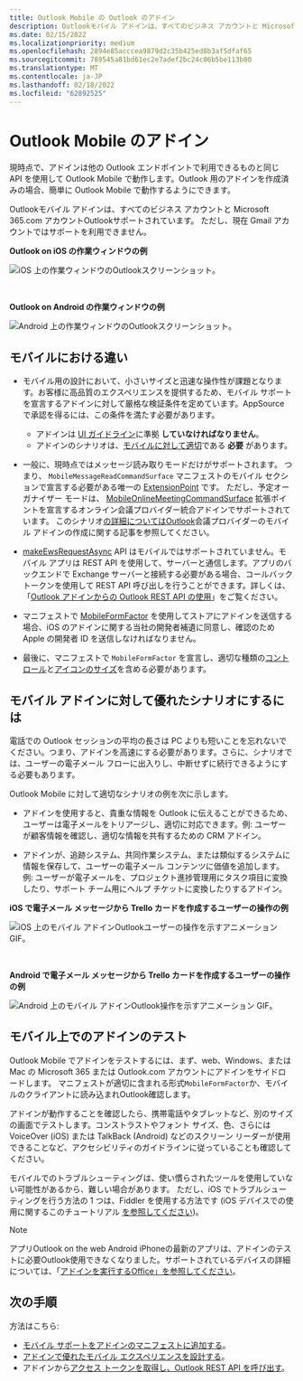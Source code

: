 ```yaml
---
title: Outlook Mobile の Outlook のアドイン
description: Outlookモバイル アドインは、すべてのビジネス アカウントと Microsoft 365.com アカウントOutlookサポートされています。
ms.date: 02/15/2022
ms.localizationpriority: medium
ms.openlocfilehash: 2894e85acccea9879d2c35b425ed8b3af5dfaf65
ms.sourcegitcommit: 789545a81bd61ec2e7adef2bc24c06b5be113b00
ms.translationtype: MT
ms.contentlocale: ja-JP
ms.lasthandoff: 02/18/2022
ms.locfileid: "62892525"
---
```

# <a name="add-ins-for-outlook-mobile"></a>Outlook Mobile のアドイン

現時点で、アドインは他の Outlook エンドポイントで利用できるものと同じ API を使用して Outlook Mobile で動作します。Outlook 用のアドインを作成済みの場合、簡単に Outlook Mobile で動作するようにできます。

Outlookモバイル アドインは、すべてのビジネス アカウントと Microsoft 365.com アカウントOutlookサポートされています。 ただし、現在 Gmail アカウントではサポートを利用できません。

**Outlook on iOS の作業ウィンドウの例**

![iOS 上の作業ウィンドウのOutlookスクリーンショット。](../images/outlook-mobile-addin-taskpane.png)

<br/>

**Outlook on Android の作業ウィンドウの例**

![Android 上の作業ウィンドウのOutlookスクリーンショット。](../images/outlook-mobile-addin-taskpane-android.png)

## <a name="whats-different-on-mobile"></a>モバイルにおける違い

- モバイル用の設計において、小さいサイズと迅速な操作性が課題となります。お客様に高品質のエクスペリエンスを提供するため、モバイル サポートを宣言するアドインに対して厳格な検証条件を定めています。AppSource で承認を得るには、この条件を満たす必要があります。
  - アドインは [UI ガイドライン](outlook-addin-design.md)に準拠 **していなければなりません**。
  - アドインのシナリオは、[モバイルに対して適切](#what-makes-a-good-scenario-for-mobile-add-ins)である **必要** があります。

- 一般に、現時点ではメッセージ読み取りモードだけがサポートされます。 つまり、 `MobileMessageReadCommandSurface` マニフェストのモバイル セクションで宣言する必要がある唯一の [ExtensionPoint](../reference/manifest/extensionpoint.md#mobilemessagereadcommandsurface) です。 ただし、予定オーガナイザー モードは、 [MobileOnlineMeetingCommandSurface](../reference/manifest/extensionpoint.md#mobileonlinemeetingcommandsurface) 拡張ポイントを宣言するオンライン会議プロバイダー統合アドインでサポートされています。 このシナリオ[の詳細についてはOutlook](online-meeting.md)会議プロバイダーのモバイル アドインの作成に関する記事を参照してください。

- [makeEwsRequestAsync](../reference/objectmodel/preview-requirement-set/office.context.mailbox.md#methods) API はモバイルではサポートされていません。モバイル アプリは REST API を使用して、サーバーと通信します。アプリのバックエンドで Exchange サーバーと接続する必要がある場合、コールバック トークンを使用して REST API 呼び出しを行うことができます。詳しくは、「[Outlook アドインからの Outlook REST API の使用](use-rest-api.md)」をご覧ください。

- マニフェストで [MobileFormFactor](../reference/manifest/mobileformfactor.md) を使用してストアにアドインを送信する場合、iOS のアドインに関する当社の開発者補遺に同意し、確認のため Apple の開発者 ID を送信しなければなりません。

- 最後に、マニフェストで `MobileFormFactor` を宣言し、適切な種類の[コントロール](../reference/manifest/control.md)と[アイコンのサイズ](../reference/manifest/icon.md)を含める必要があります。

## <a name="what-makes-a-good-scenario-for-mobile-add-ins"></a>モバイル アドインに対して優れたシナリオにするには

電話での Outlook セッションの平均の長さは PC よりも短いことを忘れないでください。つまり、アドインを高速にする必要があります。さらに、シナリオでは、ユーザーの電子メール フローに出入りし、中断せずに続行できるようにする必要もあります。

Outlook Mobile に対して適切なシナリオの例を次に示します。

- アドインを使用すると、貴重な情報を Outlook に伝えることができるため、ユーザーは電子メールをトリアージし、適切に対応できます。例: ユーザーが顧客情報を確認し、適切な情報を共有するための CRM アドイン。

- アドインが、追跡システム、共同作業システム、または類似するシステムに情報を保存して、ユーザーの電子メール コンテンツに価値を追加します。例: ユーザーが電子メールを、プロジェクト進捗管理用にタスク項目に変換したり、サポート チーム用にヘルプ チケットに変換したりするアドイン。

**iOS で電子メール メッセージから Trello カードを作成するユーザーの操作の例**

![iOS 上のモバイル アドインOutlookユーザーの操作を示すアニメーション GIF。](../images/outlook-mobile-addin-interaction.gif)

<br/>

**Android で電子メール メッセージから Trello カードを作成するユーザーの操作の例**

![Android 上のモバイル アドインOutlook操作を示すアニメーション GIF。](../images/outlook-mobile-addin-interaction-android.gif)

## <a name="testing-your-add-ins-on-mobile"></a>モバイル上でのアドインのテスト

Outlook Mobile でアドインをテストするには、まず、web、Windows、[](sideload-outlook-add-ins-for-testing.md)または Mac の Microsoft 365 または Outlook.com アカウントにアドインをサイドロードします。 マニフェストが適切に含まれる形式`MobileFormFactor`か、モバイルのクライアントに読み込まれOutlook確認します。

アドインが動作することを確認したら、携帯電話やタブレットなど、別のサイズの画面でテストします。コンストラストやフォント サイズ、色、さらには VoiceOver (iOS) または TalkBack (Android) などのスクリーン リーダーが使用できることなど、アクセシビリティのガイドラインに従っていることも確認してください。

モバイルでのトラブルシューティングは、使い慣らされたツールを使用していない可能性があるから、難しい場合があります。 ただし、iOS でトラブルシューティングを行う方法の 1 つは、Fiddler を使用する方法です (iOS デバイスでの使用に関するこのチュートリアル [を参照してください](https://www.telerik.com/blogs/using-fiddler-with-apple-ios-devices))。

> [!NOTE]
> アプリOutlook on the web Android iPhoneの最新のアプリは、アドインのテストに必要Outlook使用できなくなりました。サポートされているデバイスの詳細については、「[アドインを実行するOffice」を参照してください](../concepts/requirements-for-running-office-add-ins.md#client-requirements-non-windows-smartphone-and-tablet)。

## <a name="next-steps"></a>次の手順

方法はこちら: 

- [モバイル サポートをアドインのマニフェストに追加する](add-mobile-support.md)。
- [アドインで優れたモバイル エクスペリエンスを設計する](outlook-addin-design.md)。
- アドインから[アクセス トークンを取得し、Outlook REST API を呼び出す](use-rest-api.md)。
